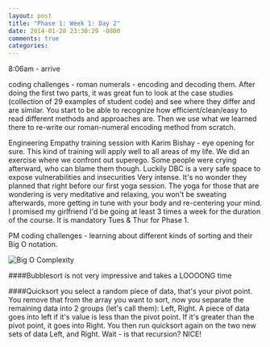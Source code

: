 ```yaml
---
layout: post
title: "Phase 1: Week 1: Day 2"
date: 2014-01-28 23:30:29 -0800
comments: true
categories: 
---
```


8:06am - arrive

coding challenges - roman numerals - encoding and decoding them. After doing the first two parts, it was great fun to look at the case studies (collection of 29 examples of student code) and see where they differ and are similar. You start to be able to recognize how efficient/clean/easy to read different methods and approaches are. Then we use what we learned there to re-write our roman-numeral encoding method from scratch.

Engineering Empathy training session with Karim Bishay - eye opening for sure. This kind of training will apply well to all areas of my life. We did an exercise where we confront out superego. Some people were crying afterward, who can blame them though. Luckily DBC is a very safe space to expose vulnerabilities and insecurities  Very intense. It's no wonder they planned that right before our first yoga session.  The yoga for those that are wondering is very meditative and relaxing, you won't be sweating afterwards, more getting in tune with your body and re-centering your mind. I promised my girlfriend I'd be going at least 3 times a week for the duration of the course. It is mandatory Tues & Thur for Phase 1.

PM coding challenges - learning about different kinds of sorting and their Big O notation.

![Big O Complexity](https://github-camo.global.ssl.fastly.net/e409d816ec89b91ff74fbfd728b2f4f8f4d9867d/687474703a2f2f636c2e6c792f696d6167652f316f333834343354313930312f53637265656e25323053686f74253230323031342d30312d32382532306174253230322e34342e3032253230504d2e706e67)

####Bubblesort
is not very impressive and takes a LOOOONG time

####Quicksort
you select a random piece of data, that's your pivot point. You remove that from the array you want to sort, now you separate the remaining data into 2 groups (let's call them): Left, Right. A piece of data goes into left if it's value is less than the pivot point. If it's greater than the pivot point, it goes into Right. You then run quicksort again on the two new sets of data Left, and Right.  Wait - is that recursion? NICE!